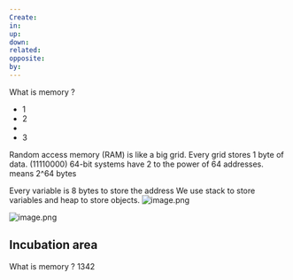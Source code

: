 ```yaml
---
Create: 
in: 
up: 
down: 
related: 
opposite: 
by:
---
```

What is memory
?
- 1
- 2
- 
- 3

Random access memory (RAM) is like a big grid.
Every grid stores 1 byte of data. (11110000)
64-bit systems have 2 to the power of 64 addresses.
means 2^64 bytes

Every variable is 8 bytes to store the address
We use stack to store variables and heap to store objects.
![image.png](https://obsidianpicture-1320276993.cos.ap-hongkong.myqcloud.com/Obsidian/Picture/202404221604151.png)

![image.png](https://obsidianpicture-1320276993.cos.ap-hongkong.myqcloud.com/Obsidian/Picture/202404221632166.png)

## Incubation area

What is memory
?
1342

